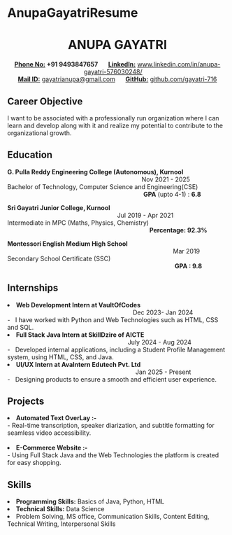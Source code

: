 
# AnupaGayatriResume
<p>
  <h1 align ="center"> ANUPA GAYATRI </h1>
</p>
<p align="center">
  <b><u>Phone No:</u> +91 9493847657</b> &nbsp;&nbsp;&nbsp;&nbsp;
<b><u>LinkedIn:</u></b> <a href="https://www.linkedin.com/in/anupa-gayatri-576030248/">www.linkedin.com/in/anupa-gayatri-576030248/</a> &nbsp;&nbsp;&nbsp;&nbsp;<br>
<b><u>Mail ID:</u></b> <a href="mailto:gayatrianupa@gmail.com">gayatrianupa@gmail.com</a> &nbsp;&nbsp;&nbsp;&nbsp; 
<b><u>GitHub:</u></b> <a href="https://github.com/gayatri-716">github.com/gayatri-716</a>
</p>
<p>
  <h2>Career Objective</h2>
  <p> I want to be associated with a professionally run organization where I can learn and develop along with it and
 realize my potential to contribute to the organizational growth.</p>
</p>
<p>
  <h2>Education</h2>
  <p><b>G. Pulla Reddy Engineering College (Autonomous), Kurnool</b> &emsp;&emsp;&emsp; &emsp;&emsp;&emsp; &emsp;&emsp;&emsp; &emsp;&emsp;&emsp; &emsp;&emsp;&emsp; &emsp;&emsp;&emsp; &emsp;&emsp;&emsp; &emsp;&emsp;&emsp; &emsp;&emsp; Nov 2021 -  2025<br> Bachelor of Technology, Computer Science and Engineering(CSE) &emsp;&emsp;&emsp; &emsp;&emsp;&emsp; &emsp;&emsp;&emsp; &emsp;&emsp;&emsp; &emsp;&emsp;&emsp; &emsp;&emsp;&emsp; &emsp;&emsp;&nbsp; &emsp;&emsp;&emsp;  <b>GPA</b>  (upto 4-1) : <b>6.8</b>
</p>
  <p><b> Sri Gayatri Junior College, Kurnool </b> &emsp;&emsp; &emsp;&emsp;&emsp; &emsp;&emsp;&emsp; &emsp;&emsp;&emsp; &emsp;&emsp;&emsp; &emsp;&emsp;&emsp; &emsp;&emsp;&emsp; &emsp;&emsp;&emsp; &emsp;&emsp; &emsp;&emsp; &emsp;&emsp; &emsp;&emsp; &emsp;&emsp; Jul 2019 - Apr 2021<br>  Intermediate in MPC (Maths, Physics, Chemistry)  &emsp;&emsp;&emsp; &emsp;&emsp; &emsp; &emsp;&emsp;&emsp; &emsp;&emsp;&emsp; &emsp;&emsp;&emsp; &emsp; &emsp; &emsp;&emsp;&emsp;&emsp;&emsp;&emsp; &emsp;&emsp; &emsp;&emsp; &emsp;&emsp;&emsp; <b> Percentage: 92.3% </b>
</p>
<p><b> Montessori English Medium High School </b>  &emsp;&emsp;&emsp; &emsp;&emsp;&emsp; &emsp;&emsp;&emsp; &emsp;&emsp;&emsp; &emsp;&emsp;&emsp; &emsp;&emsp;&emsp; &emsp;&emsp;&emsp; &emsp; &emsp;&emsp; &emsp;&emsp; &emsp;&emsp;&emsp; &emsp; &emsp;&emsp; &emsp; &emsp;&emsp;&emsp; Mar 2019<br>  Secondary School Certificate (SSC) &emsp;&emsp;&emsp; &emsp;&emsp;&emsp; &emsp;&emsp;&emsp; &emsp;&emsp;&emsp; &emsp;&emsp;&emsp; &emsp;&emsp;&emsp; &emsp;&emsp;&emsp; &emsp;&emsp;&emsp; &emsp;&emsp; &emsp; &emsp;&emsp; &emsp; &emsp; &emsp; &emsp; &emsp;&emsp;&emsp; &emsp;&emsp;&emsp;  <b>GPA : 9.8</b>
</p>
<p>
  <h2>Internships</h2>
    <li><b> Web Development Intern at VaultOfCodes</b> &emsp; &emsp; &emsp; &emsp; &emsp; &emsp; &emsp; &emsp;&emsp;&emsp;&emsp; &emsp;&emsp;&emsp; &emsp;&emsp;&emsp; &emsp;&emsp;&emsp; &emsp; &emsp; &emsp; &emsp;&emsp;&emsp; &emsp;&emsp;&emsp; &nbsp;Dec 2023- Jan 2024 </li> - &nbsp;&nbsp;I have worked with Python and Web Technologies such as HTML, CSS and SQL.
    <li><b> Full Stack Java Intern at SkillDzire of AICTE</b> &emsp; &emsp; &emsp; &emsp; &emsp; &emsp; &emsp; &emsp;&emsp;&emsp;&emsp; &emsp;&emsp;&emsp; &emsp;&emsp;&emsp; &emsp;&emsp;&emsp; &emsp;&emsp;&emsp; &emsp;&emsp;&emsp; &emsp;&emsp;&emsp;  July 2024 - Aug 2024 </li> - &nbsp;&nbsp;Developed internal applications, including a Student Profile Management system, using HTML, CSS, and Java.
    <li><b> UI/UX Intern at AvaIntern Edutech Pvt. Ltd </b> &emsp; &emsp; &emsp; &emsp; &emsp; &emsp; &emsp; &emsp;&emsp;&emsp;&emsp; &emsp;&emsp;&emsp; &emsp;&emsp;&emsp; &emsp;&emsp;&emsp; &emsp;&emsp;&emsp; &emsp;&emsp;&emsp; &emsp;&emsp; &emsp;&emsp; Jan 2025 - Present  </li> - &nbsp;&nbsp;Designing products to ensure a smooth and efficient user experience.
</p>
<p>
  <h2>Projects</h2>
  <li><b>Automated Text OverLay :-</b></li>- Real-time transcription, speaker diarization, and subtitle formatting for seamless video accessibility.<br> <br>
  <li><b>E-Commerce Website :-</b></li>- Using Full Stack Java and the Web Technologies the platform is created for easy shopping.<br>
</p>
<p>
  <h2>Skills</h2>
  <li><b> Programming Skills:</b>  Basics of Java, Python, HTML</li>
 <li><b>Technical Skills:</b> Data Science</li>
 <li>Problem Solving, MS office, Communication Skills, Content Editing, Technical Writing, Interpersonal Skills</li><br>
</p>
